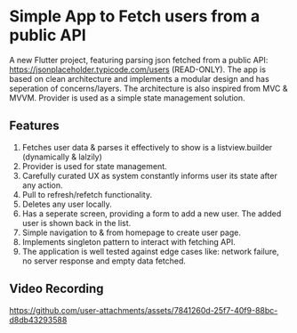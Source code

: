 # Simple App to Fetch users from a public API

A new Flutter project, featuring parsing json fetched from a public API: https://jsonplaceholder.typicode.com/users (READ-ONLY). The app is based on clean architecture and implements a modular design and has seperation of concerns/layers. The architecture is also inspired from MVC & MVVM. Provider is used as a simple state management solution.

## Features

1) Fetches user data & parses it effectively to show is a listview.builder (dynamically & lalzily)
2) Provider is used for state management.
3) Carefully curated UX as system constantly informs user its state after any action.
4) Pull to refresh/refetch functionality.
5) Deletes any user locally.
6) Has a seperate screen, providing a form to add a new user. The added user is shown back in the list.
7) Simple navigation to & from homepage to create user page.
8) Implements singleton pattern to interact with fetching API.
9) The application is well tested against edge cases like: network failure, no server response and empty data fetched. 

## Video Recording
 
https://github.com/user-attachments/assets/7841260d-25f7-40f9-88bc-d8db43293588


